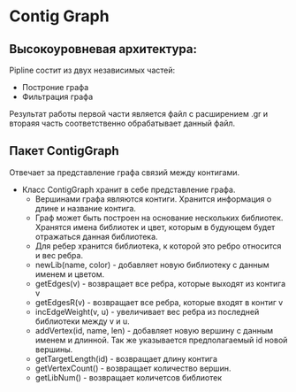 # Contig Graph
## Высокоуровневая архитектура:
Pipline cостит из двух независимых частей:
* Построние графа	
* Фильтрация графа

Результат работы первой части является файл с расширением .gr и 
втораяя часть соответственно обрабатывает данный файл. 

## Пакет ContigGraph
Отвечает за представление графа связий между контигами.
* Класс ContigGraph хранит в себе представление графа. 
    * Вершинами графа являются контиги. Хранится информация о длине и название контига. 
    * Граф может быть построен на основание нескольких библиотек. Хранятся имена библиотек и цвет, которым в будующем будет отражаться данная библиотека. 
    * Для ребер хранится библиотека, к которой это ребро относится и вес ребра.
    * newLib(name, color) - добавляет новую библиотеку с данным именем и цветом. 
    * getEdges(v) - возвращает все ребра, которые выходят из контига v
    * getEdgesR(v) - возвращает все ребра, которые входят в контиг v
    * incEdgeWeight(v, u) - увеличивает вес ребра из последней библиотеки между v и u.
    * addVertex(id, name, len) - добавляет новую вершину с данным именем и длинной. Так же указывается  предполагаемый id новой вершины. 
    * getTargetLength(id) - возвращает длину контига
    * getVertexCount() - возвращает количество вершин.
    * getLibNum() - возвращает количетсов библиотек


